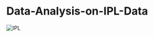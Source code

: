 # Data-Analysis-on-IPL-Data

![IPL](https://user-images.githubusercontent.com/59309459/102716553-92fd4700-4302-11eb-8fbe-4d52c1256282.PNG)

